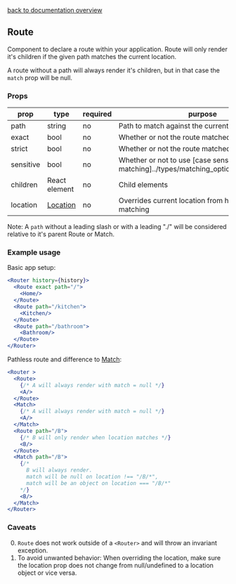 [back to documentation overview](../readme.md)

## Route

Component to declare a route within your application. Route will only render it's children if the given path matches the current location.

A route without a path will always render it's children, but in that case the ```match``` prop will be null.

### Props

| prop      | type          |required  |purpose|
|-----------|---------------|----------|-------|
| path      | string        | no       | Path to match against the current location
| exact     | bool          | no       | Whether or not the route matched [exactly](../types/matching_options.md#exact)
| strict    | bool          | no       | Whether or not the route matched [strictly](../types/matching_options.md#strict)
| sensitive | bool          | no       | Whether or not to use [case sensitive matching]../types/matching_options.md#sensitive)
| children  | React element | no       | Child elements
| location  | [Location](../types/Location.md)| no       | Overrides current location from history for matching

Note: A ```path``` without a leading slash or with a leading "./" will be considered relative to it's parent Route or Match.

### Example usage

Basic app setup:

```jsx
<Router history={history}>
  <Route exact path="/">
    <Home/>
  </Route>
  <Route path="/kitchen">
    <Kitchen/>
  </Route>
  <Route path="/bathroom">
    <Bathroom/>
  </Route>
</Router>
```

Pathless route and difference to [Match](./Match.md):

```jsx
<Router >
  <Route>
	{/* A will always render with match = null */}
	<A/>
  </Route>
  <Match>
	{/* A will always render with match = null */}
	<A/>
  </Match>
  <Route path="/B">
	{/* B will only render when location matches */}
	<B/>
  </Route>
  <Match path="/B">
	{/*
	  B will always render.
	  match will be null on location !== "/B/*",
	  match will be an object on location === "/B/*"
	*/}
	<B/>
  </Match>
</Router>
```


### Caveats

0. ```Route``` does not work outside of a ```<Router>``` and will throw an invariant exception.
1. To avoid unwanted behavior: When overriding the location, make sure the location prop does not change from null/undefined to a location object or vice versa.
